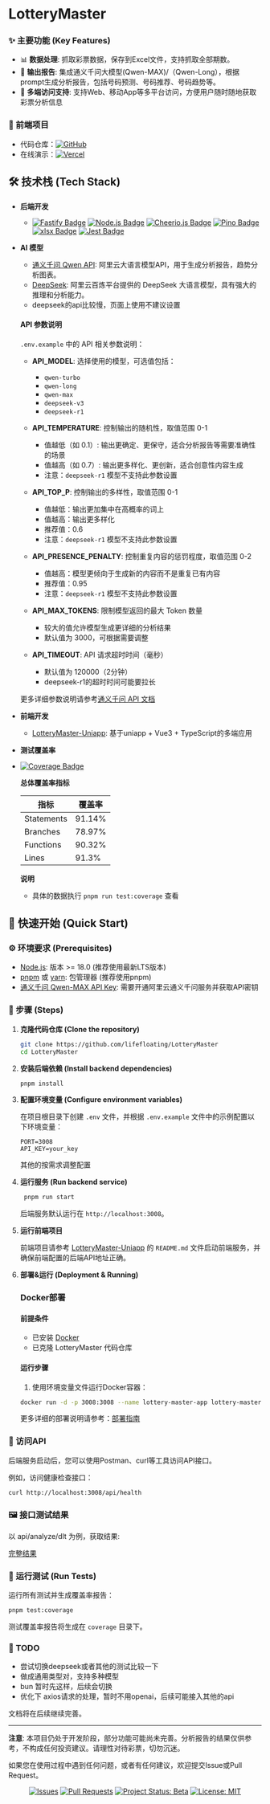# LotteryMaster


### ✨ 主要功能 (Key Features)

- 📊 **数据处理**:  抓取彩票数据，保存到Excel文件，支持抓取全部期数。
- 🤖 **输出报告**:  集成通义千问大模型(Qwen-MAX)/（Qwen-Long），根据prompt生成分析报告，包括号码预测、号码推荐、号码趋势等。
- 📱 **多端访问支持**:   支持Web、移动App等多平台访问，方便用户随时随地获取彩票分析信息

### 🔗 前端项目
- 代码仓库：[![GitHub](https://img.shields.io/badge/GitHub-181717?style=flat-square&logo=github&logoColor=white)](https://github.com/lifefloating/LotteryMaster-Uniapp) 
- 在线演示：[![Vercel](https://img.shields.io/badge/Vercel-%23000000.svg?style=for-the-badge&logo=vercel&logoColor=white)](https://lottery-master.vercel.app/#/)


## 🛠️ 技术栈 (Tech Stack)

- **后端开发**
  - <a href="https://www.fastify.io/"><img src="https://img.shields.io/badge/Fastify-404D59?style=flat-square&logo=fastify&logoColor=white" alt="Fastify Badge"/></a> 
<a href="https://nodejs.org/"><img src="https://img.shields.io/badge/Node.js-339933?style=flat-square&logo=node.js&logoColor=white" alt="Node.js Badge"/></a> 
<a href="https://cheerio.js.org/"><img src="https://img.shields.io/badge/Cheerio.js-orange?style=flat-square&logo=css3&logoColor=white" alt="Cheerio.js Badge"/></a> 
<a href="https://getpino.io/"><img src="https://img.shields.io/badge/Pino-green?style=flat-square&logo=npm&logoColor=white" alt="Pino Badge"/></a>
<a href="https://www.npmjs.com/package/xlsx"><img src="https://img.shields.io/badge/xlsx-lightgrey?style=flat-square&logo=npm&logoColor=red" alt="xlsx Badge"/></a>
<a href="https://jestjs.io/"><img src="https://img.shields.io/badge/Jest-C21325?style=flat-square&logo=jest&logoColor=white" alt="Jest Badge"/></a>

- **AI 模型**
  - [通义千问 Qwen API](https://tongyi.aliyun.com/qianwen/):  阿里云大语言模型API，用于生成分析报告，趋势分析图表。
  - [DeepSeek](https://help.aliyun.com/zh/model-studio/developer-reference/deepseek): 阿里云百炼平台提供的 DeepSeek 大语言模型，具有强大的推理和分析能力。
  - deepseek的api比较慢，页面上使用不建议设置
  
  
  #### API 参数说明
  
  `.env.example` 中的 API 相关参数说明：
  
  - **API_MODEL**: 选择使用的模型，可选值包括：
    - `qwen-turbo`
    - `qwen-long`
    - `qwen-max`
    - `deepseek-v3`
    - `deepseek-r1`
  
  - **API_TEMPERATURE**: 控制输出的随机性，取值范围 0-1
    - 值越低（如 0.1）: 输出更确定、更保守，适合分析报告等需要准确性的场景
    - 值越高（如 0.7）: 输出更多样化、更创新，适合创意性内容生成
    - 注意：`deepseek-r1` 模型不支持此参数设置

  - **API_TOP_P**: 控制输出的多样性，取值范围 0-1
    - 值越低：输出更加集中在高概率的词上
    - 值越高：输出更多样化
    - 推荐值：0.6
    - 注意：`deepseek-r1` 模型不支持此参数设置

  - **API_PRESENCE_PENALTY**: 控制重复内容的惩罚程度，取值范围 0-2
    - 值越高：模型更倾向于生成新的内容而不是重复已有内容
    - 推荐值：0.95
    - 注意：`deepseek-r1` 模型不支持此参数设置

  - **API_MAX_TOKENS**: 限制模型返回的最大 Token 数量
    - 较大的值允许模型生成更详细的分析结果
    - 默认值为 3000，可根据需要调整
  
  - **API_TIMEOUT**: API 请求超时时间（毫秒）
    - 默认值为 120000（2分钟）
    - deepseek-r1的超时时间可能要拉长
  
  更多详细参数说明请参考[通义千问 API 文档](https://help.aliyun.com/zh/model-studio/developer-reference/use-qwen-by-calling-api)
  
- **前端开发**
  - [LotteryMaster-Uniapp](https://github.com/lifefloating/LotteryMaster-Uniapp): 基于uniapp + Vue3 + TypeScript的多端应用

- **测试覆盖率**
- <a href="#"><img src="https://img.shields.io/badge/Coverage-91.3%25-success" alt="Coverage Badge"/></a>

  **总体覆盖率指标**

  | 指标 | 覆盖率 |
  |------|--------|
  | Statements | 91.14% |
  | Branches | 78.97% |
  | Functions | 90.32% |
  | Lines | 91.3% |

  **说明**
  - 具体的数据执行 `pnpm run test:coverage` 查看

## 🚀 快速开始 (Quick Start)

### ⚙️ 环境要求 (Prerequisites)

- [Node.js](https://nodejs.org/en/download/):  版本 >= 18.0 (推荐使用最新LTS版本)
- [pnpm](https://pnpm.io/) 或 [yarn](https://yarnpkg.com/):  包管理器 (推荐使用pnpm)
- [通义千问 Qwen-MAX API Key](https://tongyi.aliyun.com/qianwen/):  需要开通阿里云通义千问服务并获取API密钥

### 👣 步骤 (Steps)

1. **克隆代码仓库 (Clone the repository)**
   ```bash
   git clone https://github.com/lifefloating/LotteryMaster
   cd LotteryMaster
   ```

2. **安装后端依赖 (Install backend dependencies)**
   ```bash
   pnpm install
   ```

3. **配置环境变量 (Configure environment variables)**

   在项目根目录下创建 `.env` 文件，并根据 `.env.example` 文件中的示例配置以下环境变量：

   ```env
   PORT=3008
   API_KEY=your_key
   ```

   其他的按需求调整配置

4. **运行服务 (Run backend service)**
   ```bash
    pnpm run start
   ```

   后端服务默认运行在 `http://localhost:3008`。

5. **运行前端项目**

   前端项目请参考 [LotteryMaster-Uniapp](https://github.com/lifefloating/LotteryMaster-Uniapp) 的 `README.md` 文件启动前端服务，并确保前端配置的后端API地址正确。

6. **部署&运行 (Deployment & Running)**

   ### Docker部署

   #### 前提条件
   - 已安装 [Docker](https://www.docker.com/get-started)
   - 已克隆 LotteryMaster 代码仓库

   #### 运行步骤
   1. 使用环境变量文件运行Docker容器：
   ```bash
   docker run -d -p 3008:3008 --name lottery-master-app lottery-master
   ```

   更多详细的部署说明请参考：[部署指南](./DEPLOYMENT.md)


### 🔗 访问API

后端服务启动后，您可以使用Postman、curl等工具访问API接口。

例如，访问健康检查接口：
```bash
curl http://localhost:3008/api/health
```

### 🖼️ 接口测试结果

以 api/analyze/dlt 为例，获取结果:

[完整结果](./resultCollections/analyzeDlt.json)

### 🧪 运行测试 (Run Tests)

运行所有测试并生成覆盖率报告：
```bash
pnpm test:coverage
```

测试覆盖率报告将生成在 `coverage` 目录下。

### 📝 TODO
  - 尝试切换deepseek或者其他的测试比较一下
  - 做成通用类型对，支持多种模型
  - bun 暂时先这样，后续会切换
  - 优化下 axios请求的处理，暂时不用openai，后续可能接入其他的api


文档将在后续继续完善。

---

**注意**:  本项目仍处于开发阶段，部分功能可能尚未完善。分析报告的结果仅供参考，不构成任何投资建议。请理性对待彩票，切勿沉迷。

如果您在使用过程中遇到任何问题，或者有任何建议，欢迎提交Issue或Pull Request。

<p align="center">
  <a href="https://github.com/Hubery-Lee/LotteryMaster/issues"><img src="https://img.shields.io/badge/Issues-提交Issue-blueviolet" alt="Issues"/></a>
  <a href="https://github.com/Hubery-Lee/LotteryMaster/pulls"><img src="https://img.shields.io/badge/Pull%20Requests-提交PR-success" alt="Pull Requests"/></a>
  <a href="#"><img src="https://img.shields.io/badge/Status-Beta-yellow" alt="Project Status: Beta"/></a>
  <a href="#"><img src="https://img.shields.io/badge/License-MIT-brightgreen" alt="License: MIT"/></a>
</p>
